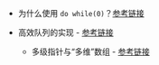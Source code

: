 * 为什么使用 `do while(0)`？[参考链接](https://www.cnblogs.com/flying_bat/archive/2008/01/18/1044693.html)

* 高效队列的实现 - [参考链接](https://www.cnblogs.com/chenyangyao/p/libuv.html)
    * 多级指针与“多维”数组 - [参考链接](https://www.cnblogs.com/chenyangyao/p/5222696.html)